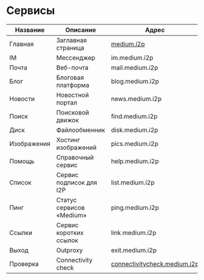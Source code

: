 # Сервисы

| Название   	| Описание                 	| Адрес                      	| Base32 	| Доступность 	|
|------- |----------------------------- |----------------------------- |:---------------:|------------- |
| Главная 	| Заглавная страница                   	| [medium.i2p](http://medium.i2p/?i2paddresshelper=dLJzgrK601vSbtNZGQ~R8V0ruRsdeG35gaIdH0RkXzoFioASVww8YociZfrgLsnHmKmMfA46fFv6goHkWYLMcWCDqoNc1X1bUzJwNxGHDcJJ1svKCuMGJDm5Ve~UMkdqEWofeT4tc4F14dJE48ff10jM4Y3Zc1tJCBuXKwtwa~mAdSacDlowXABP3kQ76kpMqQZ6dAithyAi53u-USvTmpK0Lc4uvZsWQL32m~qGMEiNrrlAhHZY2ttPbPUq8ig1bhEoBkN9CEYDdEgH3mw9CNmIhUrQThD9Hp~Wlsvd1x0815U-DDPqQvbwj2KgVRRt4z0uvZ-Ol0gpJwSgXfovVmuGj-PjbzFlfe-oGB-hQWEM~rTvIGdoS09nyWZtzzEQMnOwxv72fEM7HVQbMzSQ3B2UMHDWcXaY~lmQNnXcvNPMZiWA9Qt0ogUdWzDMyz1OvK5hsUPOLEYJMQ7GS272Mx3E6fqGct2EJ20IDIY8MfMVvCzYOK58lvTqeEsAz-fRBQAEAAcAAA==)                   	| [Click here](http://mediumsqsqgxwwhioefin4qu2wql4nybk5fff7tgwbg2f6bgkboa.b32.i2p)              	| ![](https://img.shields.io/badge/status-доступен-success.svg)            	|
| IM   	| Мессенджер             | im.medium.i2p              	| -              	| ![](https://img.shields.io/badge/status-обновляется-inactive.svg)            	|
| Почта   	| Веб-почта             	| mail.medium.i2p              	| -              	| ![](https://img.shields.io/badge/status-обновляется-inactive.svg)            	|
| Блог   	| Блоговая платформа               	| blog.medium.i2p              	| -              	| ![](https://img.shields.io/badge/status-обновляется-inactive.svg)            	|
| Новости   	| Новостной портал               	| news.medium.i2p              	| -              	| ![](https://img.shields.io/badge/status-обновляется-inactive.svg)            	|
| Поиск   	| Поисковой движок               	| find.medium.i2p              	| -              	| ![](https://img.shields.io/badge/status-обновляется-inactive.svg)            	|
| Диск   	| Файлообменник                	| disk.medium.i2p              	| -              	| ![](https://img.shields.io/badge/status-обновляется-inactive.svg)            	|
| Изображения   	| Хостинг изображений               	| pics.medium.i2p              	| -              	| ![](https://img.shields.io/badge/status-обновляется-inactive.svg)            	|
| Помощь   	| Справочный сервис                	| help.medium.i2p              	| -              	| ![](https://img.shields.io/badge/status-обновляется-inactive.svg)            	|
| Список   	| Сервис подписок для I2P   	| list.medium.i2p              	| -              	| ![](https://img.shields.io/badge/status-обновляется-inactive.svg)            	|
| Пинг   	| Статус сервисов «Medium»	| ping.medium.i2p              	| -              	| ![](https://img.shields.io/badge/status-обновляется-inactive.svg)            	|
| Ссылки   	| Сервис коротких ссылок          	| link.medium.i2p              	| -              	| ![](https://img.shields.io/badge/status-обновляется-inactive.svg)            	|
| Выход   	| Outproxy                    	| exit.medium.i2p              	| -              	| ![](https://img.shields.io/badge/status-недоступен-red.svg)            	|
| Проверка  	| Connectivity check          	| [connectivitycheck.medium.i2p](http://connectivitycheck.medium.i2p/?i2paddresshelper=gCrYOUONipDQYmSw-UQKUz5pglDjwt7GW194ozSQGHijxoU7ebN4Ysxcp9v0~GMs~vmMJRivOjvbmiPCRpBlsPlv~o9HtpGH3PsfhIrlz4Kc4xEJ4slyvMdOicOmshVTDQj3iSh8x8It5lSkjeprGZZ5SZ2uDqvxTfWrVu-oWI-E63x4BNQadz9gXSK6tDeNupTeHdzIo9PEFnHQSdphmW-XbL9iWCZdAJPj3BTmEyRwJhrgYJotbFyMu9w506p3VhuImyNDzRCc0XpYJpBR0uWz-Oq9YjtGAG2rfT5ZpfnCqCwN8kkDXgWsPisAXkdkS7w6-Rr0eFq78MhWSNMIStwbA7ZmPnxEkWi8fuSnZ5lxOfkUG2PsY4qD7laP0XGp3U60iqe4Zpf-Wvofi8rtArsZ2gRnAXDaCbbUycL~bQCt953viJMxwVooO8XaDVYl9Y4adqyt0Kd9M1ExI6zntD60gs7b3JhoKybS9WUiBti6KuBbRvIA1KBpXBN4nQufBQAEAAcAAA==) 	| [Click here](check3cxx6tkyxh4a2lcfarooflkvjwu7bijzto5iunbudc3snja.b32.i2p)              	| ![](https://img.shields.io/badge/status-доступен-success.svg)            	|
